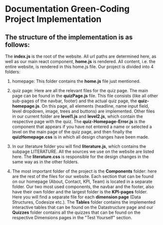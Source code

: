 # Documentation Green-Coding Project Implementation


## The structure of the implementation is as follows: 

The **index.js** is the root of the website. All url paths are determined here, as well as our main react component, **home.js** is rendered. 
All content, i.e. the entire website, is rendered in this home.js file. 
Our project is divided into 4 folders:
1. homepage: This folder contains the **home.js** file just mentioned.
2. quiz page: Here are all the relevant files for the quiz page. The main page can be found in the **quizPage.js** file. This file consists (like all other sub-pages of the navbar, footer) and the actual quiz page, the **quiz-homepage.js**. On this page, all elements (headline, name input field, level dropdown, image, trees and buttons) are implemented. Other files in our current folder are **level1.js** and **level2.js**, which contain the respective page with the quiz. The **quiz-Homepage-Error.js** is the component that appears if you have not entered a name or selected a level on the main page of the quiz page, and then finally the **quizHomepage.css** is in which all design changes have been made.

3. In our literature folder you will find **literature.js**, which contains the subpage LITERATURE. All the sources we use on the website are listed here. The **literature.css** is responsible for the design changes in the same way as in the other folders.
4. The most important folder of the project is the **Components** folder: here are the rest of the files for our website. Each section that can be found on our homepage (About, Contact, KPI, Team) is located in a separate folder. Our two most used components, the navbar and the footer, also have their own folder and the largest folder is the **KPI-pages** folder. Here you will find a separate file for each **dimension page** (Data Structures, Codesize etc.). The **Tables** folder contains the implemented interactive tables that can be found on the Datastructure page and our **Quizzes** folder contains all the quizzes that can be found on the respective Dimensions pages in the "Test Yourself" section.